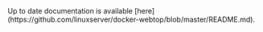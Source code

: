 <!-- DO NOT EDIT THIS FILE MANUALLY -->
<!-- Please read https://github.com/linuxserver/docker-webtop/blob/debian-openbox/.github/CONTRIBUTING.md -->Up to date documentation is available [here](https://github.com/linuxserver/docker-webtop/blob/master/README.md).
